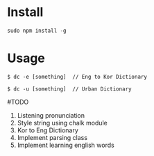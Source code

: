# Install
```
sudo npm install -g
```

# Usage
```
$ dc -e [something]  // Eng to Kor Dictionary

$ dc -u [something]  // Urban Dictionary
```

#TODO

1. Listening pronunciation 
2. Style string using chalk module
3. Kor to Eng Dictionary
4. Implement parsing class
5. Implement learning english words
